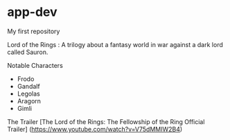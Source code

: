 # app-dev
My first repository

Lord of the Rings
: A trilogy about a fantasy world in war against a dark lord called Sauron.

Notable Characters
- Frodo
- Gandalf
- Legolas
- Aragorn
- Gimli

The Trailer
[The Lord of the Rings: The Fellowship of the Ring Official Trailer] (https://www.youtube.com/watch?v=V75dMMIW2B4)
